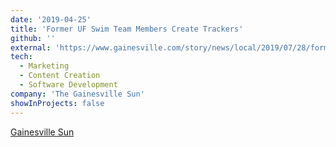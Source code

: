 ```yaml
---
date: '2019-04-25'
title: 'Former UF Swim Team Members Create Trackers'
github: ''
external: 'https://www.gainesville.com/story/news/local/2019/07/28/former-uf-swim-team-members-create-tracker/4591335007/'
tech:
  - Marketing
  - Content Creation
  - Software Development
company: 'The Gainesville Sun'
showInProjects: false
---
```


[Gainesville Sun](https://www.gainesville.com/story/news/local/2019/07/28/former-uf-swim-team-members-create-tracker/4591335007/)
